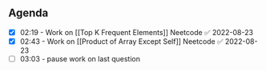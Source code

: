 ## Agenda
- [x] 02:19 - Work on [[Top K Frequent Elements]] Neetcode ✅ 2022-08-23
- [x] 02:43 - Work on [[Product of Array Except Self]] Neetcode ✅ 2022-08-23
- [ ] 03:03 - pause work on last question
